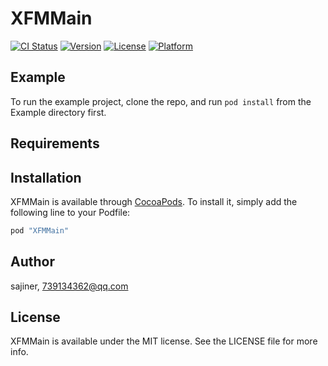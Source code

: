 # XFMMain

[![CI Status](http://img.shields.io/travis/sajiner/XFMMain.svg?style=flat)](https://travis-ci.org/sajiner/XFMMain)
[![Version](https://img.shields.io/cocoapods/v/XFMMain.svg?style=flat)](http://cocoapods.org/pods/XFMMain)
[![License](https://img.shields.io/cocoapods/l/XFMMain.svg?style=flat)](http://cocoapods.org/pods/XFMMain)
[![Platform](https://img.shields.io/cocoapods/p/XFMMain.svg?style=flat)](http://cocoapods.org/pods/XFMMain)

## Example

To run the example project, clone the repo, and run `pod install` from the Example directory first.

## Requirements

## Installation

XFMMain is available through [CocoaPods](http://cocoapods.org). To install
it, simply add the following line to your Podfile:

```ruby
pod "XFMMain"
```

## Author

sajiner, 739134362@qq.com

## License

XFMMain is available under the MIT license. See the LICENSE file for more info.
